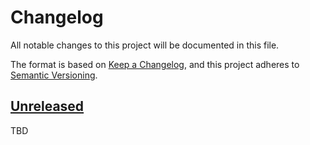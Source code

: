 # Changelog

All notable changes to this project will be documented in this file.

The format is based on [Keep a Changelog](https://keepachangelog.com/en/1.1.0/),
and this project adheres to
[Semantic Versioning](https://semver.org/spec/v2.0.0.html).

## [Unreleased]

TBD

[unreleased]:
  https://github.com/tylermilner/cookiecutter-ios-swiftui/compare/6249cdf92305202e536efd62fe86c4c57485f100...HEAD

<!-- Allow duplicate sub-header names between each release header -->
<!-- https://github.com/markdownlint/markdownlint/issues/175 -->
<!-- markdownlint-configure-file
{
  "no-duplicate-heading": {
    "siblings_only": true
  }
}
-->
